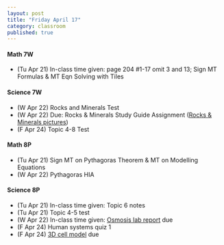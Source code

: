 ```yaml
---
layout: post
title: "Friday April 17"
category: classroom
published: true
---
```

#### Math 7W
* (Tu Apr 21) In-class time given: page 204 #1-17 omit 3 and 13; Sign MT Formulas & MT Eqn Solving with Tiles

#### Science 7W
* (W Apr 22) Rocks and Minerals Test
* (W Apr 22) Due: Rocks & Minerals Study Guide Assignment (<a href="https://www.dropbox.com/sh/ez78lntdrfd4l7r/AAC0eaWVkw20L76INcjVlFKIa?dl=0">Rocks & Minerals pictures</a>)
* (F Apr 24) Topic 4-8 Test

#### Math 8P
* (Tu Apr 21) Sign MT on Pythagoras Theorem & MT on Modelling Equations
* (W Apr 22) Pythagoras HIA

#### Science 8P
* (Tu Apr 21) In-class time given: Topic 6 notes
* (Tu Apr 21) Topic 4-5 test
* (W Apr 22) In-class time given: <a href="https://www.dropbox.com/s/t4gdf6kl6na752g/Eggsciting%20Osmosis%20Lab.doc?dl=0">Osmosis lab report</a> due
* (F Apr 24) Human systems quiz 1
* (F Apr 24) <a href="https://www.dropbox.com/s/uln20taicuc6c6d/3D%20cell%20model.pdf?dl=0">3D cell model</a> due

